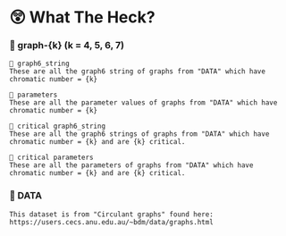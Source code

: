 # 😲 What The Heck?

### 📂 graph-{k} (k = 4, 5, 6, 7)

    📂 graph6_string
    These are all the graph6 string of graphs from "DATA" which have chromatic number = {k} 

    📂 parameters
    These are all the parameter values of graphs from "DATA" which have chromatic number = {k} 

    📂 critical graph6_string
    These are all the graph6 strings of graphs from "DATA" which have chromatic number = {k} and are {k} critical. 

    📂 critical parameters
    These are all the parameters of graphs from "DATA" which have chromatic number = {k} and are {k} critical. 

### 📂 DATA

    This dataset is from "Circulant graphs" found here: https://users.cecs.anu.edu.au/~bdm/data/graphs.html
